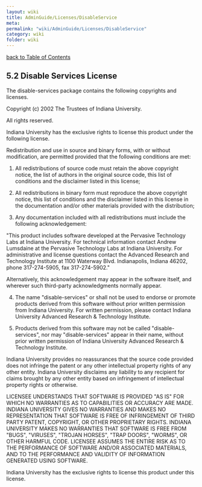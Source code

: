 ```yaml
---
layout: wiki
title: AdminGuide/Licenses/DisableService
meta: 
permalink: "wiki/AdminGuide/Licenses/DisableService"
category: wiki
folder: wiki
---
```

<!-- Name: AdminGuide/Licenses/DisableService -->
<!-- Version: 1 -->
<!-- Author: jparpail -->
[back to Table of Contents](AdminGuide)

## 5.2 Disable Services License

The disable-services package contains the following copyrights and licenses.

Copyright (c) 2002 The Trustees of Indiana University.

All rights reserved.

Indiana University has the exclusive rights to license this product under the following license.

Redistribution and use in source and binary forms, with or without modification, are permitted provided that the following conditions are met:

1) All redistributions of source code must retain the above copyright notice, the list of authors in the original source code, this list of conditions and the disclaimer listed in this license;

2) All redistributions in binary form must reproduce the above copyright notice, this list of conditions and the disclaimer listed in this license in the documentation and/or other materials provided with the distribution;

3) Any documentation included with all redistributions must include the following acknowledgement:

"This product includes software developed at the Pervasive Technology Labs at Indiana University. For technical information contact Andrew Lumsdaine at the Pervasive Technology Labs at Indiana University. For administrative and license questions contact the Advanced Research and Technology Institute at 1100 Waterway Blvd. Indianapolis, Indiana 46202, phone 317-274-5905, fax 317-274-5902."

Alternatively, this acknowledgement may appear in the software itself, and wherever such third-party acknowledgments normally appear.

4) The name "disable-services" or shall not be used to endorse or promote products derived from this software without prior written permission from Indiana University. For written permission, please contact Indiana University Advanced Research & Technology Institute.

5) Products derived from this software may not be called "disable-services", nor may "disable-services" appear in their name, without prior written permission of Indiana University Advanced Research & Technology Institute.

Indiana University provides no reassurances that the source code provided does not infringe the patent or any other intellectual property rights of any other entity. Indiana University disclaims any liability to any recipient for claims brought by any other entity based on infringement of intellectual property rights or otherwise.

LICENSEE UNDERSTANDS THAT SOFTWARE IS PROVIDED "AS IS" FOR WHICH NO WARRANTIES AS TO CAPABILITIES OR ACCURACY ARE MADE. INDIANA UNIVERSITY GIVES NO WARRANTIES AND MAKES NO REPRESENTATION THAT SOFTWARE IS FREE OF INFRINGEMENT OF THIRD PARTY PATENT, COPYRIGHT, OR OTHER PROPRIETARY RIGHTS. INDIANA UNIVERSITY MAKES NO WARRANTIES THAT SOFTWARE IS FREE FROM "BUGS", "VIRUSES", "TROJAN HORSES", "TRAP DOORS", "WORMS", OR OTHER HARMFUL CODE. LICENSEE ASSUMES THE ENTIRE RISK AS TO THE PERFORMANCE OF SOFTWARE AND/OR ASSOCIATED MATERIALS, AND TO THE PERFORMANCE AND VALIDITY OF INFORMATION GENERATED USING SOFTWARE.

Indiana University has the exclusive rights to license this product under this license.
